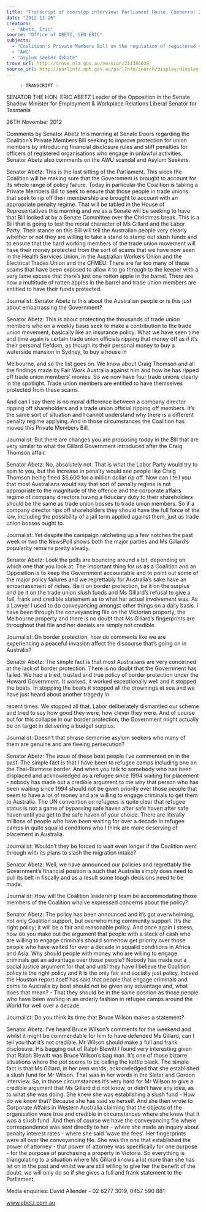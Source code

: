 ```yaml
---
title: "Transcript of doorstop interview: Parliament House, Canberra: 26 November 2012: Coalition's Private Members Bill on the regulation of registered organisations; AWU; asylum seeker debate"
date: "2012-11-26"
creators:
  - "Abetz, Eric"
source: "Office of ABETZ, SEN ERIC"
subjects:
  - "Coalition's Private Members Bill on the regulation of registered organisations"
  - "AWU"
  - "asylum seeker debate"
trove_url: http://trove.nla.gov.au/version/211386039
source_url: http://parlinfo.aph.gov.au/parlInfo/search/display/display.w3p;query=Id%3A%22media/pressrel/2070045%22
---
```


 

         - TRANSCRIPT - 

 SENATOR THE HON. ERIC ABETZ   Leader of the Opposition in the Senate   Shadow Minister for Employment & Workplace Relations   Liberal Senator for Tasmania 

 26TH November 2012 

 Comments by Senator Abetz this morning at Senate Doors regarding the Coalition’s Private  Members Bill seeking to improve protection for union members by  introducing financial disclosure  rules and stiff penalties for officers of registered organisations who engage in unlawful activities.  Senator Abetz also comments on the AWU scandal and Asylum Seekers.   

 Senator Abetz: This is the last sitting of the Parliament. This week the Coalition will  be making sure that the Government is brought to account for its whole range of  policy failure. Today in particular the Coalition is tabling a Private Members Bill to  seek to ensure that those people in trade unions that seek to rip off their membership  are brought to account with an appropriate penalty regime. That will be tabled in the  House of Representatives this morning and we as a Senate will be seeking to have  that Bill looked at by a Senate Committee over the Christmas break. This is a Bill  that is going to test the moral character of Ms Gillard and the Labor Party. Their  stance on this Bill will tell the Australian people very clearly whether or not they are  willing to take a stand to stamp out slush funds and to ensure that the hard working  members of the trade union movement will have their money protected from the sort  of scams that we have now seen in the Health Services Union, in the Australian  Workers Union and the Electrical Trades Union and the CFMEU. There are far too  many of these scams that have been exposed to allow it to go through to the keeper  with a very lame excuse that there’s just one rotten apple in the barrel. There are  now a multitude of rotten apples in the barrel and trade union members are entitled  to have their funds protected. 

 Journalist: Senator Abetz is this about the Australian people or is this just about  embarrassing the Government? 

 Senator Abetz: This is about protecting the thousands of trade union members who  on a weekly basis seek to make a contribution to the trade union movement,  basically like an insurance policy. What we have seen time and time again is certain  trade union officials ripping that money off as if it’s their personal fiefdom, as though  its their personal money to buy a waterside mansion in Sydney, to buy a house in 

 Melbourne, and so the list goes on. We know about Craig Thomson and all the  findings made by Fair Work Australia against him and how he has ripped off trade  union members’ monies. So we now have four trade unions clearly in the spotlight.  Trade union members are entitled to have themselves protected from these scams.  

 And can I say there is no moral difference between a company director ripping off  shareholders and a trade union official ripping off members. It’s the same sort of  situation and I cannot understand why there is a different penalty regime applying.  And in those circumstances the Coalition has moved this Private Members Bill. 

 Journalist: But there are changes you are proposing today in the Bill that are very  similar to what the Gillard Government introduced after the Craig Thomson affair. 

 Senator Abetz: No, absolutely not. That is what the Labor Party would try to spin to  you, but the increase in penalty would see people like Craig Thomson being fined  $6,600 for a million dollar rip off. Now can I tell you that most Australians would say  that sort of penalty regime is not appropriate to the magnitude of the offence and the  corporate affairs regime of company directors having a fiduciary duty to their  shareholders should be the same as trade union bosses to trade union members.   So if a company director rips off shareholders they should have the full force of the  law, including the possibility of a jail term applied against them, just as trade union  bosses ought to.  

 Journalist: Yet despite the campaign ratcheting up a few notches the past week or  two the NewsPoll shows both the major parties and Ms Gillard’s popularity remains  pretty steady. 

 Senator Abetz: Look the polls are bouncing around a bit, depending on which one  that you look at. The important thing for us as a Coalition and an Opposition is to  keep the Government accountable and to point out some of the major policy failures  and we regrettably for Australia’s sake have an embarrassment of riches. Be it on  border protection, be it on the surplus and be it on the trade union slush funds and  Ms Gillard’s refusal to give a full, frank and credible statement as to what her actual  involvement was. As a Lawyer I used to do conveyancing amongst other things on a  daily basis. I have been through the conveyancing file on the Victorian property, the  Melbourne property and there is no doubt that Ms Gillard’s fingerprints are  throughout that file and her denials are simply not credible. 

 Journalist: On border protection, how do comments like we are experiencing a  peaceful invasion affect the discourse that’s going on in Australia?  

 Senator Abetz: The simple fact is that most Australians are very concerned at the  lack of border protection. There is no doubt that the Government has failed. We had  a tried, trusted and true policy of border protection under the Howard Government. It  worked, it worked exceptionally well and it stopped the boats. In stopping the boats it  stopped all the drownings at sea and we have just heard about another tragedy in 

 recent times. We stopped all that. Labor deliberately dismantled our scheme and  tried to say how good they were, how clever they were. And of course but for this  collapse in our border protection, the Government might actually be on target in  delivering a budget surplus. 

 Journalist: Doesn’t that phrase demonise asylum seekers who many of them are  genuine and are fleeing persecution?  

 Senator Abetz: The issue of these boat people I’ve commented on in the past. The  simple fact is that I have been to refugee camps including one on the Thai-Burmese  border. And when you talk to somebody who has been displaced and acknowledged  as a refugee since 1994 waiting for placement - nobody has made out a credible  argument to me why that person who has been waiting since 1994 should not be  given priority over those people that seem to have a lot of money and are willing to  engage criminals to get them to Australia. The UN convention on refugees is quite  clear that refugee status is not a game of bypassing safe haven after safe haven  after safe haven until you get to the safe haven of your choice. There are literally  millions of people who have been waiting for over a decade in refugee camps in  quite squalid conditions who I think are more deserving of placement in Australia.  

 Journalist: Wouldn’t they be forced to wait even longer if the Coalition went through  with its plans to slash the migration intake? 

 Senator Abetz: Well, we have announced our policies and regrettably the  Government’s financial position is such that Australia simply does need to pull its belt  in fiscally and as a result some tough decisions need to be made. 

 Journalist: How will the Coalition leadership team be accommodating those  members of the Coalition who’ve expressed concerns about the policy? 

 Senator Abetz: The policy has been announced and it’s got overwhelming, not only  Coalition support, but overwhelming community support. It’s the right policy; it will be  a fair and reasonable policy. And once again I stress, how do you make out the  argument that people with a stack of cash who are willing to engage criminals should  somehow get priority over those people who have waited for over a decade in  squalid conditions in Africa and Asia. Why should people with money who are willing  to engage criminals get an advantage over those people? Nobody has made out a  social justice argument for that and until they have I believe the Coalition policy is the  right policy and it is the only fair and socially just policy. Indeed the Houston report  itself has said that people that engage criminals and come to Australia by boat  should not be given any advantage and, what does that mean?  - That they should  be in the same position as those people who have been waiting in an orderly fashion  in refugee camps around the World for well over a decade. 

 Journalist: Do you think its time that Bruce Wilson makes a statement? 

 Senator Abetz: I’ve heard Bruce Wilson’s comments for the weekend and whilst it  might be commendable for him to have defended Ms Gillard, can I tell you that it’s  not credible. Mr Wilson should make a full and frank disclosure. His bagging out of  Ralph Blewitt I found very interesting given that Ralph Blewitt was Bruce Wilson’s  bag man. It’s one of those bizarre situations where the pot seems to be calling the  kettle black. The simple fact is that Ms Gillard, in her own words, acknowledged that  she established a slush fund for Mr Wilson. That was in her words in the Slater and  Gordon interview. So, in those circumstances it’s very hard for Mr Wilson to give a  credible argument that Ms Gillard did not know, or didn’t have any idea, as to what  she was doing. She knew she was establishing a slush fund - How do we know that?   Because she has said so herself. And she then wrote to Corporate Affairs in Western  Australia claiming that the objects of the organisation were true and credible in  circumstances where she knew that it was a slush fund. And then of course we have  the conveyancing file where correspondence was sent directly to her - where she  made an inquiry about penalty interest rates - where she said ‘wave the fees’. Her  fingerprints were all over the conveyancing file. She was the one that established the  power of attorney - that power of attorney was specifically for one purpose - for the  purpose of purchasing a property in Victoria. So everything is triangulating to a  situation where Ms Gillard knows a lot more than she has let on in the past and  whilst we are still willing to give her the benefit of the doubt, we will only do so if she  gives a full and frank statement to the Parliament.                                      

 

 Media enquiries: David Allender - 02 6277 3019, 0457 590 881 

 www.abetz.com.au 

